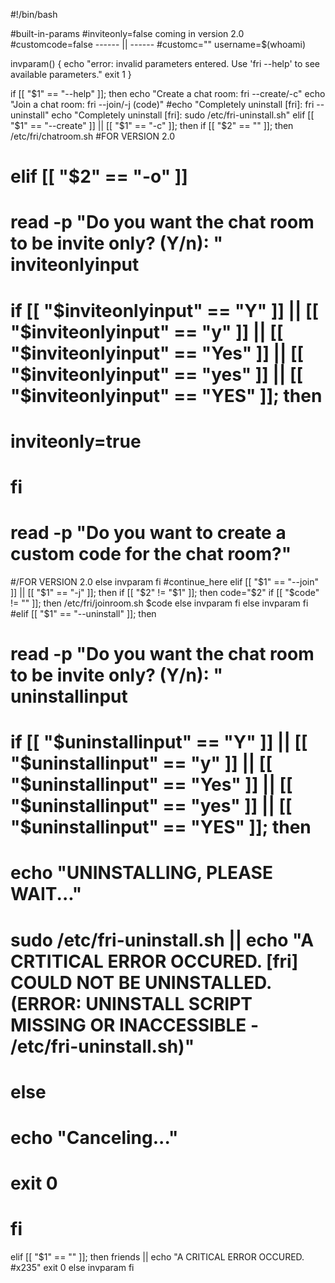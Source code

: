 #!/bin/bash


#built-in-params
#inviteonly=false coming in version 2.0
#customcode=false ------ || ------
#customc=""
username=$(whoami)

invparam() {
  echo "error: invalid parameters entered. Use 'fri --help' to see available parameters."
  exit 1
}

if [[ "$1" == "--help" ]]; then
  echo "Create a chat room: fri --create/-c"
  echo "Join a chat room: fri --join/-j (code)"
  #echo "Completely uninstall [fri]: fri --uninstall"
  echo "Completely uninstall [fri]: sudo /etc/fri-uninstall.sh"
elif [[ "$1" == "--create" ]] || [[ "$1" == "-c" ]]; then
  if [[ "$2" == "" ]]; then
    /etc/fri/chatroom.sh
#FOR VERSION 2.0

#  elif [[ "$2" == "-o" ]]
#    read -p "Do you want the chat room to be invite only? (Y/n): " inviteonlyinput
#    if [[ "$inviteonlyinput" == "Y" ]] || [[ "$inviteonlyinput" == "y" ]] || [[ "$inviteonlyinput" == "Yes" ]] || [[ "$inviteonlyinput" == "yes" ]] || [[ "$inviteonlyinput" == "YES" ]]; then
#      inviteonly=true
#    fi
#    read -p "Do you want to create a custom code for the chat room?"

#/FOR VERSION 2.0
  else
    invparam
  fi
  #continue_here
elif [[ "$1" == "--join" ]] || [[ "$1" == "-j" ]]; then
  if [[ "$2" != "$1" ]]; then
    code="$2"
    if [[ "$code" != "" ]]; then
      /etc/fri/joinroom.sh $code
    else
      invparam
    fi
  else
    invparam
  fi
#elif [[ "$1" == "--uninstall" ]]; then
#  read -p "Do you want the chat room to be invite only? (Y/n): " uninstallinput
#  if [[ "$uninstallinput" == "Y" ]] || [[ "$uninstallinput" == "y" ]] || [[ "$uninstallinput" == "Yes" ]] || [[ "$uninstallinput" == "yes" ]] || [[ "$uninstallinput" == "YES" ]]; then
#    echo "UNINSTALLING, PLEASE WAIT..."
#    sudo /etc/fri-uninstall.sh || echo "A CRTITICAL ERROR OCCURED. [fri] COULD NOT BE UNINSTALLED. (ERROR: UNINSTALL SCRIPT MISSING OR INACCESSIBLE - /etc/fri-uninstall.sh)"
#  else
#    echo "Canceling..."
#    exit 0
#  fi
elif [[ "$1" == "" ]]; then
  friends || echo "A CRITICAL ERROR OCCURED. #x235"
  exit 0
else
  invparam
fi
